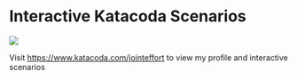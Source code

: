 # Interactive Katacoda Scenarios

[![](http://shields.katacoda.com/katacoda/jointeffort/count.svg)](https://www.katacoda.com/jointeffort "Get your profile on Katacoda.com")

Visit https://www.katacoda.com/jointeffort to view my profile and interactive scenarios


